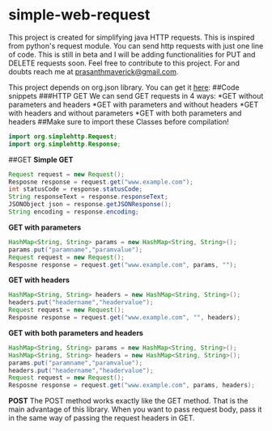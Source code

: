 # simple-web-request
This project is created for simplifying java HTTP requests. This is inspired from python's request module. You can send http requests with just one line of code. This is still in beta and I will be adding functionalities for PUT and DELETE requests soon. Feel free to contribute to this project. For and doubts reach me at prasanthmaverick@gmail.com.

This project depends on org.json library. You can get it [here](https://github.com/stleary/JSON-java):
##Code snippets
###HTTP GET
We can send GET requests in 4 ways:
  *GET without parameters and headers
  *GET with parameters and without headers
  *GET with headers and without parameters
  *GET with both parameters and headers
##Make sure to import these Classes before compilation! 
```java
import org.simplehttp.Request;
import org.simplehttp.Response;
```
##GET
**Simple GET**
```java
Request request = new Request();
Resposne response = request.get("www.example.com");
int statusCode = response.statusCode;
String responseText = response.responseText;
JSONObject json = response.getJSONResponse();
String encoding = response.encoding;
```
**GET with parameters**
```java
HashMap<String, String> params = new HashMap<String, String>();
params.put("paramname","paramvalue");
Request request = new Request();
Resposne response = request.get("www.example.com", params, "");
```
**GET with headers**
```java
HashMap<String, String> headers = new HashMap<String, String>();
headers.put("headername","headervalue");
Request request = new Request();
Resposne response = request.get("www.example.com", "", headers);
```
**GET with both parameters and headers**
```java
HashMap<String, String> params = new HashMap<String, String>();
HashMap<String, String> headers = new HashMap<String, String>();
params.put("paramname","paramvalue");
headers.put("headername","headervalue");
Request request = new Request();
Resposne response = request.get("www.example.com", params, headers);
```
**POST**
The POST method works exactly like the GET method. That is the main advantage of this library. When you want to pass request body, pass it in the same way of passing the request headers in GET.
